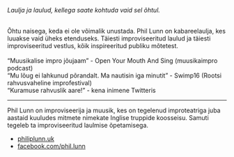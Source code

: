 *Laulja ja laulud, kellega saate kohtuda vaid sel õhtul.*<br><br>

Õhtu naisega, keda ei ole võimalik unustada. Phil Lunn on kabareelaulja, kes luuakse vaid üheks etenduseks. Täiesti improviseeritud laulud ja täiesti improviseeritud vestlus, kõik inspireeritud publiku mõtetest.<br><br>
“Muusikalise impro jõujaam” - Open Your Mouth And Sing (muusikaimpro podcast)<br>
“Mu lõug ei lahkunud põrandalt. Ma nautisin iga minutit” - Swimp16 (Rootsi rahvusvaheline improfestival)<br>
“Kuramuse rahvuslik aare!” - kena inimene Twitteris<br>

---

Phil Lunn on improviseerija ja muusik, kes on tegelenud improteatriga juba aastaid kuuludes mitmete nimekate Inglise truppide koosseisu. Samuti tegeleb ta improviseeritud laulmise õpetamisega.<br>

- [philiplunn.uk](http://www.philiplunn.uk)
- [facebook.com/phil.lunn](https://www.facebook.com/phil.lunn)

